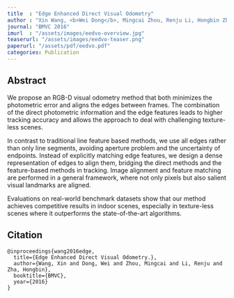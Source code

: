 ```yaml
---
title  : "Edge Enhanced Direct Visual Odometry"
author : "Xin Wang, <b>Wei Dong</b>, Mingcai Zhou, Renju Li, Hongbin Zha"
journal: "BMVC 2016"
imurl  : "/assets/images/eedvo-overview.jpg"
teaserurl: "/assets/images/eedvo-teaser.png"
paperurl: "/assets/pdf/eedvo.pdf"
categories: Publication
---
```


## Abstract
We propose an RGB-D visual odometry method that both minimizes the photometric
error and aligns the edges between frames. The combination of the direct photometric information and the edge features leads to higher tracking accuracy and allows the
approach to deal with challenging texture-less scenes. 

In contrast to traditional line feature based methods, we use all edges rather than only line segments, avoiding aperture
problem and the uncertainty of endpoints. Instead of explicitly matching edge features,
we design a dense representation of edges to align them, bridging the direct methods
and the feature-based methods in tracking. Image alignment and feature matching are
performed in a general framework, where not only pixels but also salient visual landmarks are aligned. 

Evaluations on real-world benchmark datasets show that our method
achieves competitive results in indoor scenes, especially in texture-less scenes where it
outperforms the state-of-the-art algorithms.

## Citation
```
@inproceedings{wang2016edge,
  title={Edge Enhanced Direct Visual Odometry.},
  author={Wang, Xin and Dong, Wei and Zhou, Mingcai and Li, Renju and Zha, Hongbin},
  booktitle={BMVC},
  year={2016}
}
```